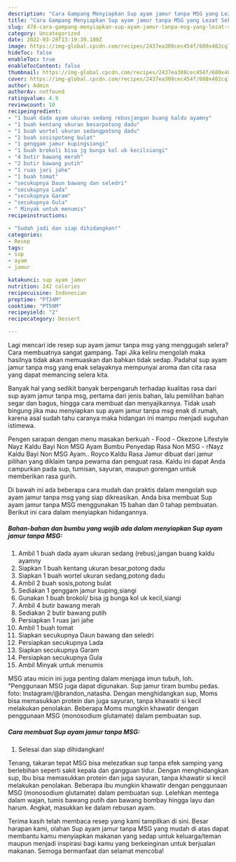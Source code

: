 ```yaml
---
description: "Cara Gampang Menyiapkan Sup ayam jamur tanpa MSG yang Lezat Sekali, Buat Buka Puasa Lezat"
title: "Cara Gampang Menyiapkan Sup ayam jamur tanpa MSG yang Lezat Sekali, Buat Buka Puasa Lezat"
slug: 478-cara-gampang-menyiapkan-sup-ayam-jamur-tanpa-msg-yang-lezat-sekali-buat-buka-puasa-lezat
category: Uncategorized
date: 2022-03-28T13:19:39.100Z
image: https://img-global.cpcdn.com/recipes/2437ea308cec454f/680x482cq70/sup-ayam-jamur-tanpa-msg-foto-resep-utama.jpg
hideToc: false
enableToc: true
enableTocContent: false
thumbnail: https://img-global.cpcdn.com/recipes/2437ea308cec454f/680x482cq70/sup-ayam-jamur-tanpa-msg-foto-resep-utama.jpg
cover: https://img-global.cpcdn.com/recipes/2437ea308cec454f/680x482cq70/sup-ayam-jamur-tanpa-msg-foto-resep-utama.jpg
author: Admin
authorAv: notfound
ratingvalue: 4.9
reviewcount: 10
recipeingredient:
- "1 buah dada ayam ukuran sedang rebusjangan buang kaldu ayamny"
- "1 buah kentang ukuran besarpotong dadu"
- "1 buah wortel ukuran sedangpotong dadu"
- "2 buah sosispotong bulat"
- "1 genggam jamur kupingsiangi"
- "1 buah brokoli bisa jg bunga kol uk kecilsiangi"
- "4 butir bawang merah"
- "2 butir bawang putih"
- "1 ruas jari jahe"
- "1 buah tomat"
- "secukupnya Daun bawang dan seledri"
- "secukupnya Lada"
- "secukupnya Garam"
- "secukupnya Gula"
- " Minyak untuk menumis"
recipeinstructions:

- "Sudah jadi dan siap dihidangkan!"
categories:
- Resep
tags:
- sup
- ayam
- jamur

katakunci: sup ayam jamur 
nutrition: 242 calories
recipecuisine: Indonesian
preptime: "PT24M"
cooktime: "PT59M"
recipeyield: "2"
recipecategory: Dessert

---
```



Lagi mencari ide resep sup ayam jamur tanpa msg yang menggugah selera? Cara membuatnya sangat gampang. Tapi Jika keliru mengolah maka hasilnya tidak akan memuaskan dan bahkan tidak sedap. Padahal sup ayam jamur tanpa msg yang enak selayaknya mempunyai aroma dan cita rasa yang dapat memancing selera kita.


Banyak hal yang sedikit banyak berpengaruh terhadap kualitas rasa dari sup ayam jamur tanpa msg, pertama dari jenis bahan, lalu pemilihan bahan segar dan bagus, hingga cara membuat dan menyajikannya. Tidak usah bingung jika mau menyiapkan sup ayam jamur tanpa msg enak di rumah, karena asal sudah tahu caranya maka hidangan ini mampu menjadi suguhan istimewa.

Pengen sarapan dengan menu masakan berkuah - Food - Okezone Lifestyle Nayz Kaldu Bayi Non MSG Ayam Bumbu Penyedap Rasa Non MSG - rNayz Kaldu Bayi Non MSG Ayam.. Royco Kaldu Rasa Jamur dibuat dari jamur pilihan yang diklaim tanpa pewarna dan penguat rasa. Kaldu ini dapat Anda campurkan pada sup, tumisan, sayuran, maupun gorengan untuk memberikan rasa gurih.


Di bawah ini ada beberapa cara mudah dan praktis dalam mengolah sup ayam jamur tanpa msg yang siap dikreasikan. Anda bisa membuat Sup ayam jamur tanpa MSG menggunakan 15 bahan dan 0 tahap pembuatan. Berikut ini cara dalam menyiapkan hidangannya.

<!--inarticleads1-->

##### Bahan-bahan dan bumbu yang wajib ada dalam menyiapkan Sup ayam jamur tanpa MSG:

1. Ambil 1 buah dada ayam ukuran sedang (rebus),jangan buang kaldu ayamny
1. Siapkan 1 buah kentang ukuran besar,potong dadu
1. Siapkan 1 buah wortel ukuran sedang,potong dadu
1. Ambil 2 buah sosis,potong bulat
1. Sediakan 1 genggam jamur kuping,siangi
1. Gunakan 1 buah brokoli/ bisa jg bunga kol uk kecil,siangi
1. Ambil 4 butir bawang merah
1. Sediakan 2 butir bawang putih
1. Persiapkan 1 ruas jari jahe
1. Ambil 1 buah tomat
1. Siapkan secukupnya Daun bawang dan seledri
1. Persiapkan secukupnya Lada
1. Siapkan secukupnya Garam
1. Persiapkan secukupnya Gula
1. Ambil  Minyak untuk menumis


MSG atau micin ini juga penting dalam menjaga imun tubuh, loh. &#34;Penggunaan MSG juga dapat digunakan. Sup jamur tiram bumbu pedas. foto: Instagram/@brandon_natasha. Dengan menghidangkan sup, Moms bisa memasukkan protein dan juga sayuran, tanpa khawatir si kecil melakukan penolakan. Beberapa Moms mungkin khawatir dengan penggunaan MSG (monosodium glutamate) dalam pembuatan sup. 

<!--inarticleads2-->

##### Cara membuat Sup ayam jamur tanpa MSG:


1. Selesai dan siap dihidangkan!

Tenang, takaran tepat MSG bisa melezatkan sup tanpa efek samping yang berlebihan seperti sakit kepala dan gangguan tidur. Dengan menghidangkan sup, Ibu bisa memasukkan protein dan juga sayuran, tanpa khawatir si kecil melakukan penolakan. Beberapa ibu mungkin khawatir dengan penggunaan MSG (monosodium glutamate) dalam pembuatan sup. Lelehkan mentega dalam wajan, tumis bawang putih dan bawang bombay hingga layu dan harum. Angkat, masukkan ke dalam rebusan ayam. 

Terima kasih telah membaca resep yang kami tampilkan di sini. Besar harapan kami, olahan Sup ayam jamur tanpa MSG yang mudah di atas dapat membantu kamu menyiapkan makanan yang sedap untuk keluarga/teman maupun menjadi inspirasi bagi kamu yang berkeinginan untuk berjualan makanan. Semoga bermanfaat dan selamat mencoba!
